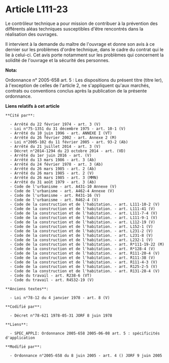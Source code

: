 # Article L111-23

Le contrôleur technique a pour mission de contribuer à la prévention des différents aléas techniques susceptibles d'être
rencontrés dans la réalisation des ouvrages.

Il intervient à la demande du maître de l'ouvrage et donne son avis à ce dernier sur les problèmes d'ordre technique, dans le
cadre du contrat qui le lie à celui-ci. Cet avis porte notamment sur les problèmes qui concernent la solidité de l'ouvrage et
la sécurité des personnes.

**Nota:**

Ordonnance n° 2005-658 art. 5 : Les dispositions du présent titre (titre Ier), à l'exception de celles de l'article 2, ne
s'appliquent qu'aux marchés, contrats ou conventions conclus après la publication de la présente ordonnance.

**Liens relatifs à cet article**

	**Cité par**:

	  - Arrêté du 22 février 1974 - art. 3 (V)
	  - Loi n°75-1351 du 31 décembre 1975 - art. 10-1 (V)
	  - Arrêté du 10 juin 1996 - art. ANNEXE I (VT)
	  - Arrêté du 26 février 2002 - art. Annexe 2 (M)
	  - Loi n°2005-102 du 11 février 2005 - art. 93-2 (Ab)
	  - Arrêté du 21 juillet 2014 - art. 3 (V)
	  - Décret n°2014-1294 du 23 octobre 2014 - art. (VD)
	  - Arrêté du 1er juin 2016 - art. (V)
	  - Arrêté du 13 mars 1986 - art. 3 (Ab)
	  - Arrêté du 24 février 1978 - art. 3 (Ab)
	  - Arrêté du 26 mars 1985 - art. 2 (Ab)
	  - Arrêté du 26 mars 1985 - art. 2 (V)
	  - Arrêté du 26 mars 1985 - art. 3 (MMN)
	  - Arrêté du 31 août 1979 - art. 3 (Ab)
	  - Code de l'urbanisme - art. A431-10 Annexe (V)
	  - Code de l'urbanisme - art. A462-4 Annexe (V)
	  - Code de l'urbanisme - art. R431-16 (V)
	  - Code de l'urbanisme - art. R462-4 (V)
	  - Code de la construction et de l'habitation. - art. L111-10-2 (V)
	  - Code de la construction et de l'habitation. - art. L111-41 (V)
	  - Code de la construction et de l'habitation. - art. L111-7-4 (V)
	  - Code de la construction et de l'habitation. - art. L111-9-1 (V)
	  - Code de la construction et de l'habitation. - art. L112-19 (V)
	  - Code de la construction et de l'habitation. - art. L152-1 (V)
	  - Code de la construction et de l'habitation. - art. L231-2 (V)
	  - Code de la construction et de l'habitation. - art. L231-8 (V)
	  - Code de la construction et de l'habitation. - art. L232-1 (V)
	  - Code de la construction et de l'habitation. - art. R*111-19-22 (M)
	  - Code de la construction et de l'habitation. - art. R*128-4 (V)
	  - Code de la construction et de l'habitation. - art. R111-20-4 (V)
	  - Code de la construction et de l'habitation. - art. R111-38 (V)
	  - Code de la construction et de l'habitation. - art. R111-4-3 (V)
	  - Code de la construction et de l'habitation. - art. R125-2-5 (V)
	  - Code de la construction et de l'habitation. - art. R131-28-4 (V)
	  - Code du travail - art. R238-6 (VT)
	  - Code du travail - art. R4532-19 (V)

	**Anciens textes**:

	  - Loi n°78-12 du 4 janvier 1978 - art. 8 (V)

	**Codifié par**:

	  - Décret n°78-621 1978-05-31 JORF 8 juin 1978

	**Liens**:

	  - SPEC_APPLI: Ordonnance 2005-658 2005-06-08 art. 5 : spécificités d'application

	**Modifié par**:

	  - Ordonnance n°2005-658 du 8 juin 2005 - art. 4 () JORF 9 juin 2005
